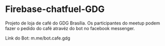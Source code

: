 # Firebase-chatfuel-GDG

Projeto de loja de café do GDG Brasília. Os participantes do meetup podem fazer o pedido do café atravéz do bot no facebook messenger.

Link do Bot: m.me/bot.cafe.gdg